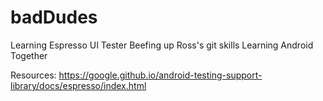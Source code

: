 # badDudes
Learning Espresso UI Tester
Beefing up Ross's git skills
Learning Android Together

Resources:
https://google.github.io/android-testing-support-library/docs/espresso/index.html

